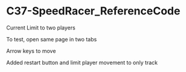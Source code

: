 # C37-SpeedRacer_ReferenceCode
Current Limit to two players

To test, open same page in two tabs

Arrow keys to move

Added restart button and limit player movement to only track

